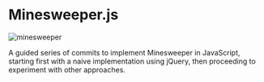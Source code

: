 # Minesweeper.js

![minesweeper](https://cloud.githubusercontent.com/assets/7371/9191674/61dd0bc8-3fc1-11e5-9658-91bdb53d34d7.gif)

A guided series of commits to implement Minesweeper in JavaScript, starting
first with a naive implementation using jQuery, then proceeding to experiment
with other approaches.
